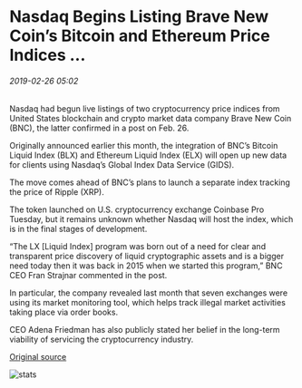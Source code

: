 # Nasdaq Begins Listing Brave New Coin’s Bitcoin and Ethereum Price Indices ...

###### 2019-02-26 05:02

Nasdaq had begun live listings of two cryptocurrency price indices from United States blockchain and crypto market data company Brave New Coin (BNC), the latter confirmed in a post on Feb. 26.

Originally announced earlier this month, the integration of BNC’s Bitcoin Liquid Index (BLX) and Ethereum Liquid Index (ELX) will open up new data for clients using Nasdaq’s Global Index Data Service (GIDS).

The move comes ahead of BNC’s plans to launch a separate index tracking the price of Ripple (XRP).

The token launched on U.S. cryptocurrency exchange Coinbase Pro Tuesday, but it remains unknown whether Nasdaq will host the index, which is in the final stages of development.

“The LX \[Liquid Index\] program was born out of a need for clear and transparent price discovery of liquid cryptographic assets and is a bigger need today then it was back in 2015 when we started this program,” BNC CEO Fran Strajnar commented in the post.

In particular, the company revealed last month that seven exchanges were using its market monitoring tool, which helps track illegal market activities taking place via order books.

CEO Adena Friedman has also publicly stated her belief in the long-term viability of servicing the cryptocurrency industry.

[Original source](https://cointelegraph.com/news/nasdaq-begins-listing-brave-new-coins-bitcoin-and-ethereum-price-indices)

![stats](https://c.statcounter.com/11760860/0/a89fa40b/1/ "stats")